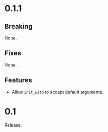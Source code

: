 # 0.1.1

## Breaking 

None.

## Fixes

None.

## Features

* Allow `init_with` to accept default arguments. 

# 0.1

Release.
